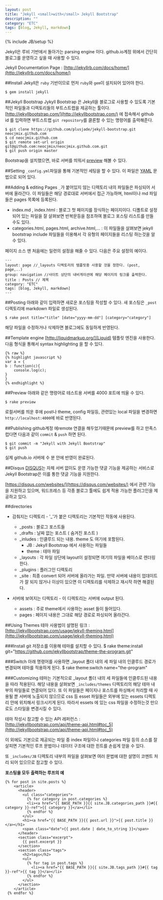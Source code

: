 ```yaml
---
layout: post
title: "Jekyll <small>with</small> Jekyll Bootstrap"
description: ""
category: "ETC"
tags: [blog, Jekyll, markdown]
---
```

{% include JB/setup %}


Jekyll은 루비 기반에서 돌아가는 parsing engine 이다. github.io계정 위에서 간단히 블로그를 운영하고 싶을 때 사용할 수 있다.

Jekyll Documentation Page : [http://jekyllrb.com/docs/home/](http://jekyllrb.com/docs/home/)

##Install
Jekyll은 `ruby` 기반이므로 먼저 `ruby`와 `gem`이 설치되어 있어야 한다.   

    $ gem install jekyll

##Jekyll Bootstrap
Jykyll Bootstrap 은 Jekyll을 블로그로 사용할 수 있도록 기본적인 파일들과 디렉토리들의 부트스트랩을 제공하는 툴이다.  
[http://jekyllbootstrap.com/](http://jekyllbootstrap.com/) 에 접속해서 github id 를 입력하면 부트스트랩 `git repository`를 클론할 수 있는 명령어를 출력해준다.

    $ git clone https://github.com/plusjade/jekyll-bootstrap.git neocjmix.github.com
    $ cd neocjmix.github.com
    $ git remote set-url origin git@github.com:neocjmix/neocjmix.github.com.git
    $ git push origin master

Bootstrap을 설치했으면, 바로 서버를 띄워서 [preview](#preview) 해볼 수 있다.

##Setting
`_config.yml`파일을 통해 기본적인 세팅을 할 수 있다. 이 파일은 [YAML](http://yaml.org/) 문법으로 되어 있다.

##Adding & editing Pages
`_`가 붙어있지 않는 디렉토리 내의 파일들은 파싱되어 서버에 올라간다. 이 파일들은 해당 경로대로 서버에서 접근 가능하며, html이나 md 파일들은 pages 목록에 등록된다.
 - index.md , index.html : 블로그 첫 페이지를 장식하는 페이지이다. 디폴트로 설정되어 있는 파일을 잘 살펴보면 반복문등을 참조하여 블로그 포스팅 리스트를 만들 수도 있다.
 - categories.html, pages.html, archive.html,... : 이 파일들을 살펴보면 jekyll bootstrap include 파일들을 이용해서 각 유형의 페이지들을 리스팅 하는것을 알 수 있다.
 
페이지 소스 맨 처음에는 일련의 설정을 해줄 수 있다. 다음은 주요 설정의 예이다.
    
    ---
    layout: page //_layouts 디렉토리의 템플릿중 사용할 것을 정한다. (post, page,..)
    group: navigation //사이트 상단의 내비게이션에 해당 페이지의 링크를 출력한다.
    title : Posts // 제목
    category: "ETC"
    tags: [blog, Jekyll, markdown]
    ---

##Posting
아래와 같이 입력하면 새로운 포스팅을 작성할 수 있다. 새 포스팅은 `_post` 디렉토리에 markdown 파일로 생성된다.

    $ rake post title="title" [date="yyyy-mm-dd"] [category="category"]

해당 파일을 수정하거나 삭제하면 블로그에도 동일하게 반영된다.

##Template engine
[http://liquidmarkup.org/](Liquid) 템플릿 엔진을 사용한다.  
다음 형식을 통해서 syntax highlighting 을 할 수 있다.

    {% raw %}
    {% highlight javascript %}
    var a = {
    b : function(c){
        console.log(c);
    }
    }
    {% endhighlight %}

##Preview
아래와 같은 명령어로 테스트용 서버를 4000 포트에 띄울 수 있다.

    $ rake preview

로컬서버를 띄운 후에 post나 theme, config 파일등, 관련있는 local 파일을 변경하면 `http://localhost:4000`에 바로 반영된다. 

##Publishing
github계정 에remote 연결을 해두었기때문에 preview를 하고 만족스럽다면 다음과 같이 `commit` & `push` 하면 된다.

    $ git commit -m "Jekyll with Jekyll Bootstrap"
    $ git push

실제 github.io 서버에 수 분 안에 반영이 완료된다.

##Disqus
[DISQUS](https://disqus.com/websites/)는 자체 서버 없이도 운영 가능한 댓글 기능을 제공하는 서비스로 Jekyll Bootstrap은 이를 통한 댓글 기능을 지원한다.

[https://disqus.com/websites/](https://disqus.com/websites/) 에서 관련 기능을 지원하고 있으며, 워드프레스 등 각종 블로그 툴에도 쉽게 적용 가능한 플러그인을 제공하고 있다.

##directories
 - 감춰지는 디렉토리  - '_'가 붙은 디렉토리는 기본적인 작동에 사용된다.
     - _posts : 블로그 포스트들
     - _drafts : 날짜 없는 포스트 ( 숨겨진 포스트 )
     - _inludes : 인클루드 되는 내용. theme 도 여기에 포함된다.
         + JB : Jekyll Bootstrap 에서 사용하는 파일들
         + theme : 테마 파일
     - _layouts : 각 파일 상단에 layout이 설정되면 여기의 파일을 베이스로 렌더링한다.
     - _plugins : 플러그인 디렉토리
     - _site : 최종 convert 되어 서버에 올라가는 파일. 만약 서버에 내용이 업데이트가 잘 되지 않거나 이상이 있으면 이 디렉토리를 삭제하고 재시작 하면 해결된다.
 
 - 서버에 보여지는 디렉토리  - 이 디렉토리는 서버에 output 된다.
     - assets : 주로 theme에서 사용하는 asset 들이 들어있다.
     - pages : 페이지 내용은 그대로 해당 경로로 파싱되어 올라간다.

##Using Themes
테마 사용법이 설명된 링크 : [http://jekyllbootstrap.com/usage/jekyll-theming.html](http://jekyllbootstrap.com/usage/jekyll-theming.html)

###Install
git 저장소를 이용해 테마를 설치할 수 있다.
    $ rake theme:install git="https://github.com/jekyllbootstrap/theme-the-program.git"

###Switch
아래 명령어를 사용하면 _layout 폴더 내의 세 파일 내의 인클루드 경로가 변경되며 테마를 적용하게 된다.
    $ rake theme:switch name="the-program"


###Customizing
테마는 기본적으로 _layout 폴더 내의 세 파일들에 인클루드된 내용을 따라 적용된다. 해당 내용을 살펴보면 `_includes/themes` 디렉토리의 해당 테마 내부의 파일들로 연결되어 있다. 또 이 파일들은 페이지나 포스트를 파싱해서 처리할 때 사용될 뿐 서버에 노출되지 않으므로 css 등 esset 파일들은 외부에 있는 essets 디렉토리 안에 위치해서 링크시키게 된다. 따라서 essets 에 있는 css 파일을 수정하는것 만으로도 스타일을 변경시킬 수 있다.

테마 작성시 참고할 수 있는 API 레퍼런스 : [http://jekyllbootstrap.com/api/theme-api.html#toc_5](http://jekyllbootstrap.com/api/theme-api.html#toc_5)

이 외에도 기본으로 제공되는 파일 중 index 파일이나 categories 파일 등의 소스를 잘 살피면 기본적인 루프 문법이나 데이터 구조에 대한 힌트를 손쉽게 얻을 수 있다.

또 `_includes/JB` 디렉토리 내부의 파일을 살펴보면 여러 문법에 대한 설명이 코멘트 처리 되어 있으므로 참고할 수 있다.

**포스팅을 모두 출력하는 루프의 예**

    {% for post in site.posts %}
        <article>
          <header>
            <ul class="categories">
              {% for category in post.categories %}
              <li><a href="{{ BASE_PATH }}{{ site.JB.categories_path }}#{{ category }}-ref">{{ category }}</a></li>
              {% endfor %}
            </ul>
            <h1><a href="{{ BASE_PATH }}{{ post.url }}">{{ post.title }}</a></h1>
            <span class="date">{{ post.date | date_to_string }}</span>
          </header>
          <section class="excerpt">
            {{ post.excerpt }}
          </section>
          <section class="tags">
            <h2>tags</h2>
            <ul>
              {% for tag in post.tags %}
                <li><a href="{{ BASE_PATH }}{{ site.JB.tags_path }}#{{ tag }}-ref">{{ tag }}</a></li>
              {% endfor %}
            </ul>
          </section>
        </article>
     {% endfor %}
